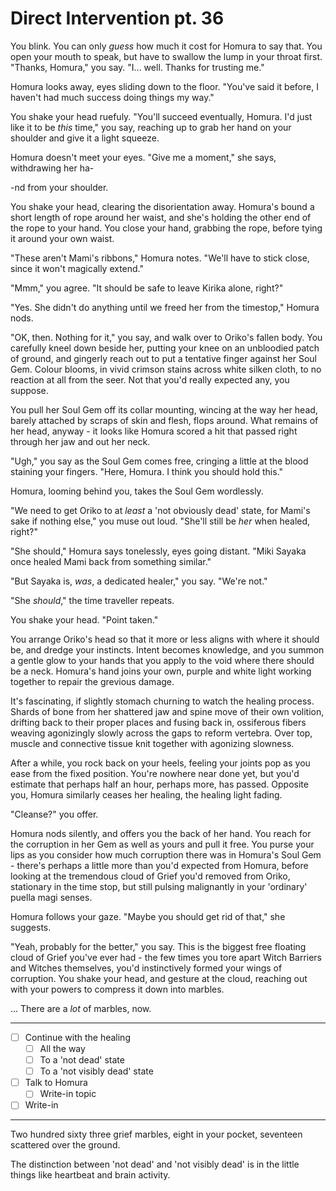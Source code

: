 # Direct Intervention pt. 36

You blink. You can only *guess* how much it cost for Homura to say that. You open your mouth to speak, but have to swallow the lump in your throat first. "Thanks, Homura," you say. "I... well. Thanks for trusting me."

Homura looks away, eyes sliding down to the floor. "You've said it before, I haven't had much success doing things my way."

You shake your head ruefuly. "You'll succeed eventually, Homura. I'd just like it to be *this* time," you say, reaching up to grab her hand on your shoulder and give it a light squeeze.

Homura doesn't meet your eyes. "Give me a moment," she says, withdrawing her ha-

\-nd from your shoulder.

You shake your head, clearing the disorientation away. Homura's bound a short length of rope around her waist, and she's holding the other end of the rope to your hand. You close your hand, grabbing the rope, before tying it around your own waist.

"These aren't Mami's ribbons," Homura notes. "We'll have to stick close, since it won't magically extend."

"Mmm," you agree. "It should be safe to leave Kirika alone, right?"

"Yes. She didn't do anything until we freed her from the timestop," Homura nods.

"OK, then. Nothing for it," you say, and walk over to Oriko's fallen body. You carefully kneel down beside her, putting your knee on an unbloodied patch of ground, and gingerly reach out to put a tentative finger against her Soul Gem. Colour blooms, in vivid crimson stains across white silken cloth, to no reaction at all from the seer. Not that you'd really expected any, you suppose.

You pull her Soul Gem off its collar mounting, wincing at the way her head, barely attached by scraps of skin and flesh, flops around. What remains of her head, anyway - it looks like Homura scored a hit that passed right through her jaw and out her neck.

"Ugh," you say as the Soul Gem comes free, cringing a little at the blood staining your fingers. "Here, Homura. I think you should hold this."

Homura, looming behind you, takes the Soul Gem wordlessly.

"We need to get Oriko to at *least* a 'not obviously dead' state, for Mami's sake if nothing else," you muse out loud. "She'll still be *her* when healed, right?"

"She should," Homura says tonelessly, eyes going distant. "Miki Sayaka once healed Mami back from something similar."

"But Sayaka is, *was*, a dedicated healer," you say. "We're not."

"She *should*," the time traveller repeats.

You shake your head. "Point taken."

You arrange Oriko's head so that it more or less aligns with where it should be, and dredge your instincts. Intent becomes knowledge, and you summon a gentle glow to your hands that you apply to the void where there should be a neck. Homura's hand joins your own, purple and white light working together to repair the grevious damage.

It's fascinating, if slightly stomach churning to watch the healing process. Shards of bone from her shattered jaw and spine move of their own volition, drifting back to their proper places and fusing back in, ossiferous fibers weaving agonizingly slowly across the gaps to reform vertebra. Over top, muscle and connective tissue knit together with agonizing slowness.

After a while, you rock back on your heels, feeling your joints pop as you ease from the fixed position. You're nowhere near done yet, but you'd estimate that perhaps half an hour, perhaps more, has passed. Opposite you, Homura similarly ceases her healing, the healing light fading.

"Cleanse?" you offer.

Homura nods silently, and offers you the back of her hand. You reach for the corruption in her Gem as well as yours and pull it free. You purse your lips as you consider how much corruption there was in Homura's Soul Gem - there's perhaps a little more than you'd expected from Homura, before looking at the tremendous cloud of Grief you'd removed from Oriko, stationary in the time stop, but still pulsing malignantly in your 'ordinary' puella magi senses.

Homura follows your gaze. "Maybe you should get rid of that," she suggests.

"Yeah, probably for the better," you say. This is the biggest free floating cloud of Grief you've ever had - the few times you tore apart Witch Barriers and Witches themselves, you'd instinctively formed your wings of corruption. You shake your head, and gesture at the cloud, reaching out with your powers to compress it down into marbles.

... There are a *lot* of marbles, now.

---

- [ ] Continue with the healing
  - [ ] All the way
  - [ ] To a 'not dead' state
  - [ ] To a 'not visibly dead' state
- [ ] Talk to Homura
  - [ ] Write-in topic
- [ ] Write-in

---

Two hundred sixty three grief marbles, eight in your pocket, seventeen scattered over the ground.

The distinction between 'not dead' and 'not visibly dead' is in the little things like heartbeat and brain activity.
